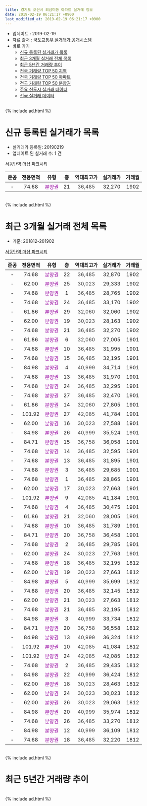 ```yaml
---
title: 경기도 오산시 외삼미동 아파트 실거래 정보
date: 2019-02-19 06:21:17 +0900
last_modified_at: 2019-02-19 06:21:17 +0900
---
```


* 업데이트 : 2019-02-19
* 자료 출처 : [국토교통부 실거래가 공개시스템](http://rt.molit.go.kr)
* 바로 가기
    * [신규 등록된 실거래가 목록](#신규-등록된-실거래가-목록)
    * [최근 3개월 실거래 전체 목록](#최근-3개월-실거래-전체-목록)
    * [최근 5년간 거래량 추이](#최근-5년간-거래량-추이)
    * [전국 거래량 TOP 50 지역](https://inasie.github.io/apt-trade-info/최근-3개월-전국에서-가장-거래가-많이-발생한-지역)
    * [전국 거래량 TOP 50 아파트](https://inasie.github.io/apt-trade-info/최근-3개월-전국에서-가장-거래가-많이-발생한-아파트)
    * [전국 거래량 TOP 50 분양권](https://inasie.github.io/apt-trade-info/최근-3개월-전국에서-가장-거래가-많이-발생한-분양권)
    * [주요 신도시 실거래 데이터](https://inasie.github.io/apt-trade-info/주요-신도시)
    * [전국 실거래 데이터](https://inasie.github.io/apt-trade-info/전국)
<br>
{% include ad.html %}
<br>

# 신규 등록된 실거래가 목록
* 실거래가 등록일: 20190219
* 업데이트 된 실거래 수: 1 건


[서동탄역 더샵 파크시티](https://search.naver.com/search.naver?query=%EA%B2%BD%EA%B8%B0%EB%8F%84+%EC%98%A4%EC%82%B0%EC%8B%9C+%EC%99%B8%EC%82%BC%EB%AF%B8%EB%8F%99+%EC%84%9C%EB%8F%99%ED%83%84%EC%97%AD+%EB%8D%94%EC%83%B5+%ED%8C%8C%ED%81%AC%EC%8B%9C%ED%8B%B0)

|준공|전용면적|유형|층|역대최고가|실거래가|거래월|
|:---:|:---:|:---:|:---:|:---:|:---:|:---:|
|-|74.68|<span style="color:#9C11A5">분양권</span>|21|<span style="color:#444444">36,485</span>|32,270|1902|


<br>
{% include ad.html %}
<br>

# 최근 3개월 실거래 전체 목록
* 기준: 201812-201902


[서동탄역 더샵 파크시티](https://search.naver.com/search.naver?query=%EA%B2%BD%EA%B8%B0%EB%8F%84+%EC%98%A4%EC%82%B0%EC%8B%9C+%EC%99%B8%EC%82%BC%EB%AF%B8%EB%8F%99+%EC%84%9C%EB%8F%99%ED%83%84%EC%97%AD+%EB%8D%94%EC%83%B5+%ED%8C%8C%ED%81%AC%EC%8B%9C%ED%8B%B0)

|준공|전용면적|유형|층|역대최고가|실거래가|거래월|
|:---:|:---:|:---:|:---:|:---:|:---:|:---:|
|-|74.68|<span style="color:#9C11A5">분양권</span>|22|<span style="color:#444444">36,485</span>|32,870|1902|
|-|62.00|<span style="color:#9C11A5">분양권</span>|25|<span style="color:#444444">30,023</span>|29,333|1902|
|-|74.68|<span style="color:#9C11A5">분양권</span>|1|<span style="color:#444444">36,485</span>|28,765|1902|
|-|74.68|<span style="color:#9C11A5">분양권</span>|24|<span style="color:#444444">36,485</span>|33,170|1902|
|-|61.86|<span style="color:#9C11A5">분양권</span>|29|<span style="color:#444444">32,060</span>|32,060|1902|
|-|62.00|<span style="color:#9C11A5">분양권</span>|19|<span style="color:#444444">30,023</span>|28,163|1902|
|-|74.68|<span style="color:#9C11A5">분양권</span>|21|<span style="color:#444444">36,485</span>|32,270|1902|
|-|61.86|<span style="color:#9C11A5">분양권</span>|6|<span style="color:#444444">32,060</span>|27,005|1901|
|-|74.68|<span style="color:#9C11A5">분양권</span>|10|<span style="color:#444444">36,485</span>|31,995|1901|
|-|74.68|<span style="color:#9C11A5">분양권</span>|15|<span style="color:#444444">36,485</span>|32,195|1901|
|-|84.98|<span style="color:#9C11A5">분양권</span>|4|<span style="color:#444444">40,999</span>|34,714|1901|
|-|74.68|<span style="color:#9C11A5">분양권</span>|13|<span style="color:#444444">36,485</span>|31,970|1901|
|-|74.68|<span style="color:#9C11A5">분양권</span>|24|<span style="color:#444444">36,485</span>|32,295|1901|
|-|74.68|<span style="color:#9C11A5">분양권</span>|27|<span style="color:#444444">36,485</span>|32,470|1901|
|-|61.86|<span style="color:#9C11A5">분양권</span>|14|<span style="color:#444444">32,060</span>|27,805|1901|
|-|101.92|<span style="color:#9C11A5">분양권</span>|27|<span style="color:#444444">42,085</span>|41,784|1901|
|-|62.00|<span style="color:#9C11A5">분양권</span>|16|<span style="color:#444444">30,023</span>|27,588|1901|
|-|84.98|<span style="color:#9C11A5">분양권</span>|26|<span style="color:#444444">40,999</span>|35,524|1901|
|-|84.71|<span style="color:#9C11A5">분양권</span>|15|<span style="color:#444444">36,758</span>|36,058|1901|
|-|74.68|<span style="color:#9C11A5">분양권</span>|14|<span style="color:#444444">36,485</span>|32,595|1901|
|-|74.68|<span style="color:#9C11A5">분양권</span>|13|<span style="color:#444444">36,485</span>|31,895|1901|
|-|74.68|<span style="color:#9C11A5">분양권</span>|3|<span style="color:#444444">36,485</span>|29,685|1901|
|-|74.68|<span style="color:#9C11A5">분양권</span>|1|<span style="color:#444444">36,485</span>|28,865|1901|
|-|62.00|<span style="color:#9C11A5">분양권</span>|17|<span style="color:#444444">30,023</span>|27,663|1901|
|-|101.92|<span style="color:#9C11A5">분양권</span>|9|<span style="color:#444444">42,085</span>|41,184|1901|
|-|74.68|<span style="color:#9C11A5">분양권</span>|4|<span style="color:#444444">36,485</span>|30,475|1901|
|-|61.86|<span style="color:#9C11A5">분양권</span>|21|<span style="color:#444444">32,060</span>|28,005|1901|
|-|74.68|<span style="color:#9C11A5">분양권</span>|10|<span style="color:#444444">36,485</span>|31,789|1901|
|-|84.71|<span style="color:#9C11A5">분양권</span>|20|<span style="color:#444444">36,758</span>|36,458|1901|
|-|74.68|<span style="color:#9C11A5">분양권</span>|2|<span style="color:#444444">36,485</span>|29,785|1901|
|-|62.00|<span style="color:#9C11A5">분양권</span>|24|<span style="color:#444444">30,023</span>|27,763|1901|
|-|74.68|<span style="color:#9C11A5">분양권</span>|18|<span style="color:#444444">36,485</span>|32,195|1812|
|-|62.00|<span style="color:#9C11A5">분양권</span>|19|<span style="color:#444444">30,023</span>|27,663|1812|
|-|84.98|<span style="color:#9C11A5">분양권</span>|5|<span style="color:#444444">40,999</span>|35,699|1812|
|-|74.68|<span style="color:#9C11A5">분양권</span>|20|<span style="color:#444444">36,485</span>|32,145|1812|
|-|62.00|<span style="color:#9C11A5">분양권</span>|21|<span style="color:#444444">30,023</span>|27,663|1812|
|-|74.68|<span style="color:#9C11A5">분양권</span>|21|<span style="color:#444444">36,485</span>|32,195|1812|
|-|84.98|<span style="color:#9C11A5">분양권</span>|3|<span style="color:#444444">40,999</span>|33,734|1812|
|-|84.71|<span style="color:#9C11A5">분양권</span>|20|<span style="color:#444444">36,758</span>|36,558|1812|
|-|84.98|<span style="color:#9C11A5">분양권</span>|13|<span style="color:#444444">40,999</span>|36,324|1812|
|-|101.92|<span style="color:#9C11A5">분양권</span>|10|<span style="color:#444444">42,085</span>|41,084|1812|
|-|101.92|<span style="color:#9C11A5">분양권</span>|24|<span style="color:#444444">42,085</span>|42,085|1812|
|-|74.68|<span style="color:#9C11A5">분양권</span>|2|<span style="color:#444444">36,485</span>|29,435|1812|
|-|84.98|<span style="color:#9C11A5">분양권</span>|22|<span style="color:#444444">40,999</span>|36,424|1812|
|-|62.00|<span style="color:#9C11A5">분양권</span>|18|<span style="color:#444444">30,023</span>|28,463|1812|
|-|62.00|<span style="color:#9C11A5">분양권</span>|24|<span style="color:#444444">30,023</span>|30,023|1812|
|-|62.00|<span style="color:#9C11A5">분양권</span>|26|<span style="color:#444444">30,023</span>|29,063|1812|
|-|84.98|<span style="color:#9C11A5">분양권</span>|20|<span style="color:#444444">40,999</span>|35,974|1812|
|-|74.68|<span style="color:#9C11A5">분양권</span>|26|<span style="color:#444444">36,485</span>|33,270|1812|
|-|84.98|<span style="color:#9C11A5">분양권</span>|12|<span style="color:#444444">40,999</span>|36,109|1812|
|-|74.68|<span style="color:#9C11A5">분양권</span>|18|<span style="color:#444444">36,485</span>|32,220|1812|


<br>
{% include ad.html %}
<br>

# 최근 5년간 거래량 추이


<div style="width:100%;">
    <canvas id="deal_progress" height="200"></canvas>
</div>

<script>
new Chart(document.getElementById("deal_progress"), {
    type: 'line',
    data: {
        labels: ['201402','201403','201404','201405','201406','201407','201408','201409','201410','201411','201412','201501','201502','201503','201504','201505','201506','201507','201508','201509','201510','201511','201512','201601','201602','201603','201604','201605','201606','201607','201608','201609','201610','201611','201612','201701','201702','201703','201704','201705','201706','201707','201708','201709','201710','201711','201712','201801','201802','201803','201804','201805','201806','201807','201808','201809','201810','201811','201812','201901','201902'],
        datasets: [{
            label: '매매',
            pointRadius: 1,
            data: [0, 0, 0, 0, 0, 0, 0, 0, 0, 0, 0, 0, 0, 0, 0, 0, 0, 0, 0, 0, 0, 0, 0, 0, 0, 0, 0, 0, 0, 0, 0, 0, 0, 0, 0, 0, 0, 0, 0, 0, 0, 0, 0, 0, 0, 0, 0, 9, 13, 18, 6, 21, 30, 30, 51, 100, 69, 31, 20, 24, 7],
            borderColor: "rgba(255, 201, 14, 1)",
            backgroundColor: "rgba(255, 201, 14, 0.5)",
            fill: false,
            lineTension: 0
        },{
            label: '전월세',
            pointRadius: 1,
            data: [0, 0, 0, 0, 0, 0, 0, 0, 0, 0, 0, 0, 0, 0, 0, 0, 0, 0, 0, 0, 0, 0, 0, 0, 0, 0, 0, 0, 0, 0, 0, 0, 0, 0, 0, 0, 0, 0, 0, 0, 0, 0, 0, 0, 0, 0, 0, 0, 0, 0, 0, 0, 0, 0, 0, 0, 0, 0, 0, 0, 0],
            borderColor: "rgba(0, 141, 185, 1)",
            backgroundColor: "rgba(0, 141, 185, 0.5)",
            fill: false,
            lineTension: 0
        }
        ]
    },
    options: {
        responsive: true,
        title: {
            display: false
        },
        tooltips: {
            mode: 'index',
            intersect: false
        },
        hover: {
            mode: 'nearest',
            intersect: true
        },
        scales: {
            xAxes: [{
                display: true,
                scaleLabel: {
                    display: true,
                    labelString: '년/월'
                }
            }],
            yAxes: [{
                display: true,
                ticks: {
                    suggestedMin: 0,
                },
                scaleLabel: {
                    display: true,
                    labelString: '실거래 수'
                }
            }]
        }
    }
});

</script>


<br>
{% include ad.html %}
<br>

